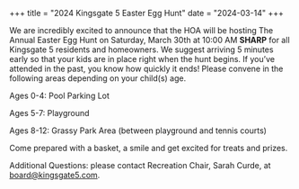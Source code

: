 +++
title = "2024 Kingsgate 5 Easter Egg Hunt"
date = "2024-03-14"
+++

We are incredibly excited to announce that the HOA will be hosting The Annual Easter Egg Hunt on Saturday, March 30th at 10:00 AM **SHARP** for all Kingsgate 5 residents and homeowners. We suggest arriving 5 minutes early so that your kids are in place right when the hunt begins. If you’ve attended in the past, you know how quickly it ends! Please convene in the following areas depending on your child(s) age. 

Ages 0-4: Pool Parking Lot

Ages 5-7: Playground

Ages 8-12: Grassy Park Area (between playground and tennis courts)

Come prepared with a basket, a smile and get excited for treats and prizes. 

Additional Questions: please contact Recreation Chair, Sarah Curde, at <board@kingsgate5.com>.


